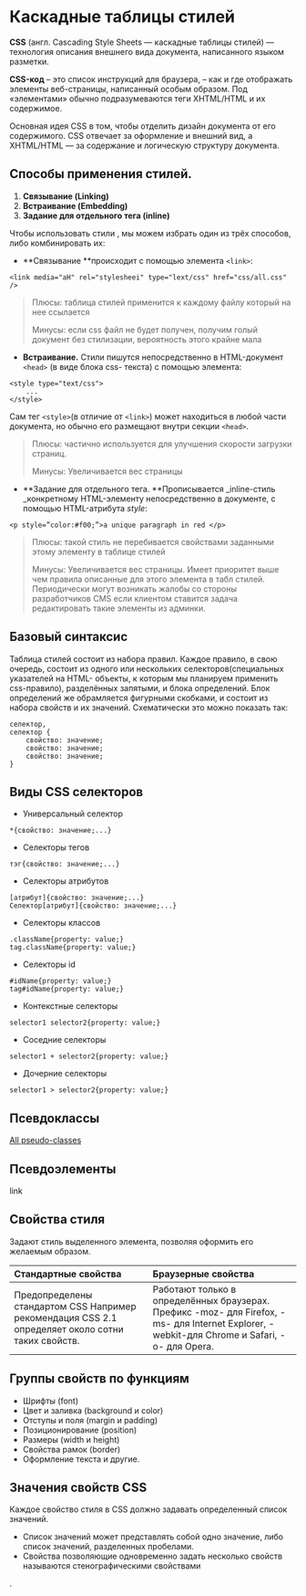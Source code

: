 # Каскадные таблицы стилей

**CSS** \(англ. Cascading Style Sheets — каскадные таблицы стилей\) — технология описания внешнего вида документа, написанного языком разметки.

**CSS-код** – это список инструкций для браузера, – как и где отображать элементы веб-страницы, написанный особым образом. Под «элементами» обычно подразумеваются теги XHTML/HTML и их содержимое.

Основная идея CSS в том, чтобы отделить дизайн документа от его содержимого. CSS отвечает за оформление и внешний вид, а XHTML/HTML — за содержание и логическую структуру документа.

## Способы применения стилей.

1. **Связывание \(Linking\)**
2. **Встраивание \(Embedding\)**
3. **Задание для отдельного тега \(inline\)**

Чтобы использовать стили , мы можем избрать один из трёх способов, либо комбинировать их:

* **Связывание **происходит с помощью элемента `<link>`:

`<link media="aH" rel="stylesheei" type="lext/css" href="css/all.css" />`

> Плюсы: таблица стилей применится к каждому файлу который на нее ссылается
>
> Минусы: если css файл не будет получен, получим голый документ без стилизации, вероятность этого крайне мала

* **Встраивание.** Стили пишутся непосредственно в HTML-документ `<head>` \(в виде блока css- текста\) с помощью элемента:

```
<style type="text/css"> 
    ...
</style>
```

Сам тег `<style>`\(в отличие от `<link>`\) может находиться в любой части документа, но обычно его размещают внутри секции `<head>`.

> Плюсы: частично используется для улучшения скорости загрузки страниц.
>
> Минусы: Увеличивается вес страницы

* **Задание для отдельного тега. **Прописывается _inline-стиль _конкретному HTML-элементу непосредственно в документе, с помощью HTML-атрибута _style_:

`<p style=”color:#f00;”>a unique paragraph in red </p>`

> Плюсы: такой стиль не перебивается свойствами заданными этому элементу в таблице стилей
>
> Минусы: Увеличивается вес страницы. Имеет приоритет выше чем правила описанные для этого элемента в табл стилей. Периодически могут возникать жалобы со стороны разработчиков CMS если клиентом ставится задача редактировать такие элементы из админки.

## Базовый синтаксис

Таблица стилей состоит из набора правил. Каждое правило, в свою очередь, состоит из одного или нескольких селекторов\(специальных указателей на HTML- объекты, к которым мы планируем применить css-правило\), разделённых запятыми, и блока определений. Блок определений же обрамляется фигурными скобками, и состоит из набора свойств и их значений. Схематически это можно показать так:

```
селектор,
селектор {
    свойство: значение;
    свойство: значение;
    свойство: значение;
}
```

## Виды CSS селекторов

* Универсальный селектор

```
*{свойство: значение;...}
```

* Селекторы тегов

```
тэг{свойство: значение;...}
```

* Селекторы атрибутов

```
[атрибут]{свойство: значение;...}
Селектор[атрибут]{свойство: значение;...}
```

* Селекторы классов

```
.className{property: value;}
tag.className{property: value;}
```

* Селекторы id

```
#idName{property: value;}
tag#idName{property: value;}
```

* Контекстные селекторы

```
selector1 selector2{property: value;}
```

* Соседние селекторы

```
selector1 + selector2{property: value;}
```

* Дочерние селекторы

```
selector1 > selector2{property: value;}
```

## Псевдоклассы

[All pseudo-classes](https://www.w3schools.com/css/css_pseudo_classes.asp)

## Псевдоэлементы

link

## Свойства стиля

Задают стиль выделенного элемента, позволяя оформить его желаемым образом.

| Стандартные свойства | Браузерные свойства |
| :--- | :--- |
| Предопределены стандартом CSS                          Например рекомендация CSS 2.1 определяет около сотни таких свойств. | Работают только в определённых браузерах. Префикс -moz- для Firefox, -ms- для Internet Explorer, -webkit-для Chrome и Safari, -o- для Opera. |



## Группы свойств по функциям

* Шрифты \(font\)
* Цвет и заливка \(background  и color\)
* Отступы и поля \(margin  и padding\)
* Позиционирование \(position\)
* Размеры \(width и height\)
* Свойства рамок \(border\)
* Оформление текста 
  и другие.

## Значения свойств CSS

Каждое свойство стиля в CSS должно задавать определенный список значений.

* Список значений  может представлять собой одно значение, либо список значений, разделенных пробелами.
* Свойства позволяющие одновременно задать несколько свойств называются стенографическими свойствами

.

